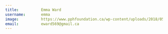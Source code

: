 ```yaml
---
title:          Emma Ward
username:       emma
image:          https://www.pphfoundation.ca/wp-content/uploads/2018/05/default-avatar-600x600.png  
email:          eward569@gmail.ca         
---
```

